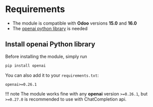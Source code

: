 # Requirements

- The module is compatible with **Odoo** versions **15.0** and **16.0**
- The [openai python library](https://pypi.org/project/openai/) is needed


## Install openai Python library

Before installing the module, simply run

``` sh
pip install openai
```

You can also add it to your `requirements.txt`:

```
openai>=0.26.1
```

!!! note
    The module works fine with any **openai** version `>=0.26.1`, but `>=0.27.0` is recommended to 
    use with ChatCompletion api. 


